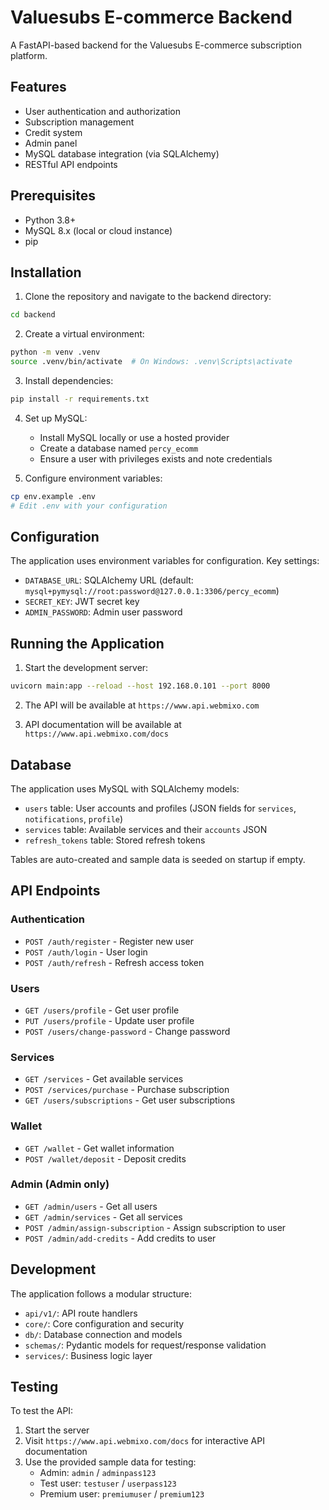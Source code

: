 # Valuesubs E-commerce Backend

A FastAPI-based backend for the Valuesubs E-commerce subscription platform.

## Features

- User authentication and authorization
- Subscription management
- Credit system
- Admin panel
- MySQL database integration (via SQLAlchemy)
- RESTful API endpoints

## Prerequisites

- Python 3.8+
- MySQL 8.x (local or cloud instance)
- pip

## Installation

1. Clone the repository and navigate to the backend directory:
```bash
cd backend
```

2. Create a virtual environment:
```bash
python -m venv .venv
source .venv/bin/activate  # On Windows: .venv\Scripts\activate
```

3. Install dependencies:
```bash
pip install -r requirements.txt
```

4. Set up MySQL:
   - Install MySQL locally or use a hosted provider
   - Create a database named `percy_ecomm`
   - Ensure a user with privileges exists and note credentials

5. Configure environment variables:
```bash
cp env.example .env
# Edit .env with your configuration
```

## Configuration

The application uses environment variables for configuration. Key settings:

- `DATABASE_URL`: SQLAlchemy URL (default: `mysql+pymysql://root:password@127.0.0.1:3306/percy_ecomm`)
- `SECRET_KEY`: JWT secret key
- `ADMIN_PASSWORD`: Admin user password

## Running the Application

1. Start the development server:
```bash
uvicorn main:app --reload --host 192.168.0.101 --port 8000
```

2. The API will be available at `https://www.api.webmixo.com`

3. API documentation will be available at `https://www.api.webmixo.com/docs`

## Database

The application uses MySQL with SQLAlchemy models:

- `users` table: User accounts and profiles (JSON fields for `services`, `notifications`, `profile`)
- `services` table: Available services and their `accounts` JSON
- `refresh_tokens` table: Stored refresh tokens

Tables are auto-created and sample data is seeded on startup if empty.

## API Endpoints

### Authentication
- `POST /auth/register` - Register new user
- `POST /auth/login` - User login
- `POST /auth/refresh` - Refresh access token

### Users
- `GET /users/profile` - Get user profile
- `PUT /users/profile` - Update user profile
- `POST /users/change-password` - Change password

### Services
- `GET /services` - Get available services
- `POST /services/purchase` - Purchase subscription
- `GET /users/subscriptions` - Get user subscriptions

### Wallet
- `GET /wallet` - Get wallet information
- `POST /wallet/deposit` - Deposit credits

### Admin (Admin only)
- `GET /admin/users` - Get all users
- `GET /admin/services` - Get all services
- `POST /admin/assign-subscription` - Assign subscription to user
- `POST /admin/add-credits` - Add credits to user

## Development

The application follows a modular structure:

- `api/v1/`: API route handlers
- `core/`: Core configuration and security
- `db/`: Database connection and models
- `schemas/`: Pydantic models for request/response validation
- `services/`: Business logic layer

## Testing

To test the API:

1. Start the server
2. Visit `https://www.api.webmixo.com/docs` for interactive API documentation
3. Use the provided sample data for testing:
   - Admin: `admin` / `adminpass123`
   - Test user: `testuser` / `userpass123`
   - Premium user: `premiumuser` / `premium123`
